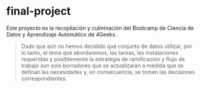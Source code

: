 # final-project
Este proyecto es la recopilación y culminación del Bootcamp de Ciencia de Datos y Aprendizaje Automático de 4Geeks.

> Dado que aún no hemos decidido qué conjunto de datos utilizar, por lo tanto, el tema que abordaremos, las tareas, las instalaciones requeridas y posiblemente la estrategia de ramificación y flujo de trabajo son solo borradores que se actualizarán a medida que se definan las necesidades y, en consecuencia, se tomen las decisiones correspondientes.
